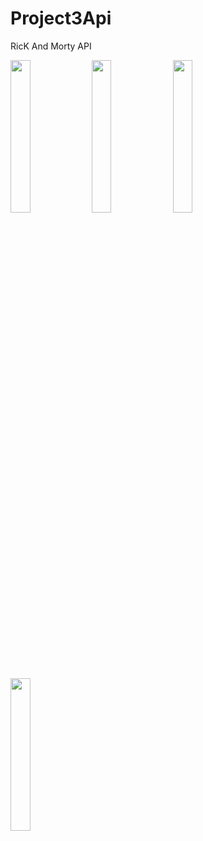 # Project3Api

RicK And Morty API

<div>
<img src="https://user-images.githubusercontent.com/60360836/129466569-5c15c3d6-f6ec-4828-8ad9-ff2291bdf87a.png" width="25%">

<img src="https://user-images.githubusercontent.com/60360836/129466572-fe803ebf-8027-45bd-a52c-bfe142e98872.png" width="25%">

<img src="https://user-images.githubusercontent.com/60360836/129466577-4a526077-7792-430c-8306-2c9c4ca12ce6.png" width="25%">


<img src="https://user-images.githubusercontent.com/60360836/129466580-e2142e7c-246a-408f-8d3d-714e4cfdc254.png
" width="25%">
</div>


